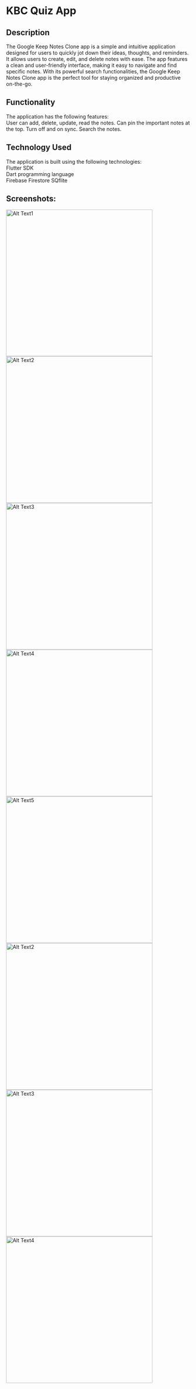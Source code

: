 # KBC Quiz App

## Description
The Google Keep Notes Clone app is a simple and intuitive application designed for users to quickly jot down their ideas, thoughts, and reminders. It allows users to create, edit, and delete notes with ease. The app features a clean and user-friendly interface, making it easy to navigate and find specific notes. With its powerful search functionalities, the Google Keep Notes Clone app is the perfect tool for staying organized and productive on-the-go.

## Functionality
The application has the following features:  
User can add, delete, update, read the notes.
Can pin the important notes at the top.
Turn off and on sync.
Search the notes.

## Technology Used
The application is built using the following technologies:  
Flutter SDK  
Dart programming language  
Firebase Firestore
SQflite


## Screenshots:

<img src="https://user-images.githubusercontent.com/78365647/230170566-74570bd8-f92b-4589-b43b-f94290ac39f5.jpg" alt="Alt Text1" height="400"  /> <img src="https://user-images.githubusercontent.com/78365647/230170671-ff1ecc84-f130-453f-ba76-d658bbaaaf90.jpg" alt="Alt Text2" height="400"  />
<img src="https://user-images.githubusercontent.com/78365647/230170702-ce3361ac-eff2-4c2a-b94b-f174e71dc4e3.jpg" alt="Alt Text3" height="400"  />
<img src="https://user-images.githubusercontent.com/78365647/230170740-98c2b774-c76a-46c6-90d1-f731fde62ae3.jpg" alt="Alt Text4" height="400"  />
<img src="https://user-images.githubusercontent.com/78365647/230170753-a4fde5cd-fca1-43d8-b667-d9f9d4b67db6.jpg" alt="Alt Text5" height="400"  />
<img src="https://user-images.githubusercontent.com/78365647/230170769-a7f3cff2-15c4-4716-a387-c57f4027df09.jpg" alt="Alt Text2" height="400"  />
<img src="https://user-images.githubusercontent.com/78365647/230170783-001de1c6-04fa-46b7-aa06-6bdd554f4838.jpg" alt="Alt Text3" height="400"/>
<img src="https://user-images.githubusercontent.com/78365647/230170795-9a2c0dc6-a974-4fe2-9db8-2cd084ce641f.jpg" alt="Alt Text4" height="400"  />
